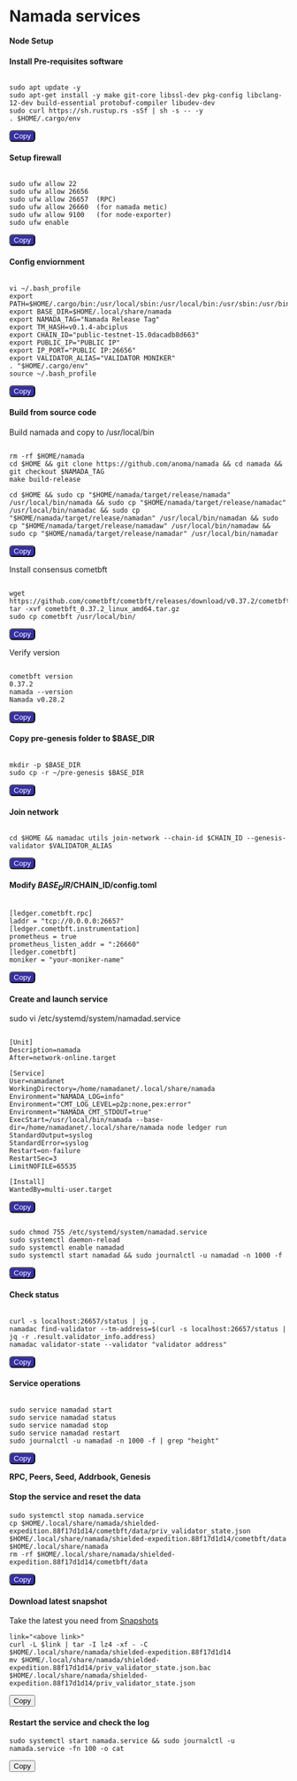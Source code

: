 # Namada services

**Node Setup**

#### Install Pre-requisites software

<pre><code id="code1">
sudo apt update -y  
sudo apt-get install -y make git-core libssl-dev pkg-config libclang-12-dev build-essential protobuf-compiler libudev-dev  
sudo curl https://sh.rustup.rs -sSf | sh -s -- -y  
. $HOME/.cargo/env
</code></pre>
<button style="background:#3630a3;color:white;border-radius:6px" onclick="copyToClipboard('#code1')">Copy</button>

#### Setup firewall
<pre><code id="code2">
sudo ufw allow 22  
sudo ufw allow 26656
sudo ufw allow 26657  (RPC)
sudo ufw allow 26660  (for namada metic)
sudo ufw allow 9100   (for node-exporter)
sudo ufw enable
</code></pre>
<button style="background:#3630a3;color:white;border-radius:6px" onclick="copyToClipboard('#code2')">Copy</button>

#### Config enviornment
<pre><code id="code3">
vi ~/.bash_profile
export PATH=$HOME/.cargo/bin:/usr/local/sbin:/usr/local/bin:/usr/sbin:/usr/bin:/sbin:/bin:/usr/games:/usr/local/games:/snap/bin:/usr/local/go/bin:$HOME/go/bin  
export BASE_DIR=$HOME/.local/share/namada  
export NAMADA_TAG="Namada Release Tag"    
export TM_HASH=v0.1.4-abciplus  
export CHAIN_ID="public-testnet-15.0dacadb8d663"  
export PUBLIC_IP="PUBLIC IP"
export IP_PORT="PUBLIC IP:26656"  
export VALIDATOR_ALIAS="VALIDATOR MONIKER"  
. "$HOME/.cargo/env"
source ~/.bash_profile
</code></pre>
<button style="background:#3630a3;color:white;border-radius:6px" onclick="copyToClipboard('#code3')">Copy</button>

#### Build from source code
Build namada and copy to /usr/local/bin
<pre><code id="code4">
rm -rf $HOME/namada
cd $HOME && git clone https://github.com/anoma/namada && cd namada && git checkout $NAMADA_TAG
make build-release

cd $HOME && sudo cp "$HOME/namada/target/release/namada" /usr/local/bin/namada && sudo cp "$HOME/namada/target/release/namadac" /usr/local/bin/namadac && sudo cp "$HOME/namada/target/release/namadan" /usr/local/bin/namadan && sudo cp "$HOME/namada/target/release/namadaw" /usr/local/bin/namadaw && sudo cp "$HOME/namada/target/release/namadar" /usr/local/bin/namadar
</code></pre>
<button style="background:#3630a3;color:white;border-radius:6px" onclick="copyToClipboard('#code4')">Copy</button>

Install consensus cometbft
<pre><code id="code5">
wget https://github.com/cometbft/cometbft/releases/download/v0.37.2/cometbft_0.37.2_linux_amd64.tar.gz
tar -xvf cometbft_0.37.2_linux_amd64.tar.gz
sudo cp cometbft /usr/local/bin/
</code></pre>
<button style="background:#3630a3;color:white;border-radius:6px" onclick="copyToClipboard('#code5')">Copy</button>

Verify version
<pre><code id="code6">
cometbft version
0.37.2
namada --version
Namada v0.28.2
</code></pre>
<button style="background:#3630a3;color:white;border-radius:6px" onclick="copyToClipboard('#code6')">Copy</button>

#### Copy pre-genesis folder to $BASE_DIR
<pre><code id="code7">
mkdir -p $BASE_DIR
sudo cp -r ~/pre-genesis $BASE_DIR
</code></pre>
<button style="background:#3630a3;color:white;border-radius:6px" onclick="copyToClipboard('#code7')">Copy</button>

#### Join network
<pre><code id="code8">
cd $HOME && namadac utils join-network --chain-id $CHAIN_ID --genesis-validator $VALIDATOR_ALIAS
</code></pre>
<button style="background:#3630a3;color:white;border-radius:6px" onclick="copyToClipboard('#code8')">Copy</button>

#### Modify $BASE_DIR/$CHAIN_ID/config.toml
<pre><code id="code9">
[ledger.cometbft.rpc]
laddr = "tcp://0.0.0.0:26657"
[ledger.cometbft.instrumentation]
prometheus = true
prometheus_listen_addr = ":26660"
[ledger.cometbft]
moniker = "your-moniker-name"
</code></pre>
<button style="background:#3630a3;color:white;border-radius:6px" onclick="copyToClipboard('#code9')">Copy</button>

#### Create and launch service
sudo vi /etc/systemd/system/namadad.service
<pre><code id="code10">
[Unit]
Description=namada
After=network-online.target

[Service]
User=namadanet
WorkingDirectory=/home/namadanet/.local/share/namada
Environment="NAMADA_LOG=info"
Environment="CMT_LOG_LEVEL=p2p:none,pex:error"
Environment="NAMADA_CMT_STDOUT=true"
ExecStart=/usr/local/bin/namada --base-dir=/home/namadanet/.local/share/namada node ledger run  
StandardOutput=syslog
StandardError=syslog
Restart=on-failure
RestartSec=3
LimitNOFILE=65535

[Install]
WantedBy=multi-user.target
</code></pre>
<button style="background:#3630a3;color:white;border-radius:6px" onclick="copyToClipboard('#code10')">Copy</button>

<pre><code id="code11">
sudo chmod 755 /etc/systemd/system/namadad.service  
sudo systemctl daemon-reload  
sudo systemctl enable namadad  
sudo systemctl start namadad && sudo journalctl -u namadad -n 1000 -f
</code></pre>
<button style="background:#3630a3;color:white;border-radius:6px" onclick="copyToClipboard('#code11')">Copy</button>

#### Check status
<pre><code id="code12">
curl -s localhost:26657/status | jq .  
namadac find-validator --tm-address=$(curl -s localhost:26657/status | jq -r .result.validator_info.address)  
namadac validator-state --validator "validator address"
</code></pre>
<button style="background:#3630a3;color:white;border-radius:6px" onclick="copyToClipboard('#code12')">Copy</button>

#### Service operations
<pre><code id="code13">
sudo service namadad start  
sudo service namadad status  
sudo service namadad stop   
sudo service namadad restart  
sudo journalctl -u namadad -n 1000 -f | grep "height"
</code></pre>
<button style="background:#3630a3;color:white;border-radius:6px" onclick="copyToClipboard('#code13')">Copy</button>

**RPC, Peers, Seed, Addrbook, Genesis**

#### Stop the service and reset the data

<pre><code id="code1">sudo systemctl stop namada.service
cp $HOME/.local/share/namada/shielded-expedition.88f17d1d14/cometbft/data/priv_validator_state.json $HOME/.local/share/namada/shielded-expedition.88f17d1d14/cometbft/data $HOME/.local/share/namada
rm -rf $HOME/.local/share/namada/shielded-expedition.88f17d1d14/cometbft/data</code></pre>
<button style="background:#3630a3;color:white;border-radius:6px" onclick="copyToClipboard('#code1')">Copy</button>

#### Download latest snapshot

Take the latest you need from [Snapshots](Snapshots)

<pre><code id="code2">link="&lt;above link&gt;"
curl -L $link | tar -I lz4 -xf - -C $HOME/.local/share/namada/shielded-expedition.88f17d1d14
mv $HOME/.local/share/namada/shielded-expedition.88f17d1d14/priv_validator_state.json.bac $HOME/.local/share/namada/shielded-expedition.88f17d1d14/priv_validator_state.json</code></pre>
<button onclick="copyToClipboard('#code2')">Copy</button>

#### Restart the service and check the log

<pre><code id="code3">sudo systemctl start namada.service && sudo journalctl -u namada.service -fn 100 -o cat</code></pre>
<button onclick="copyToClipboard('#code3')">Copy</button>

<script>
function copyToClipboard(element) {
  var text = document.querySelector(element).innerText;
  var elem = document.createElement("textarea");
  document.body.appendChild(elem);
  elem.value = text;
  elem.select();
  document.execCommand("copy");
  document.body.removeChild(elem);
  alert("Code copied to clipboard");
}
</script>
